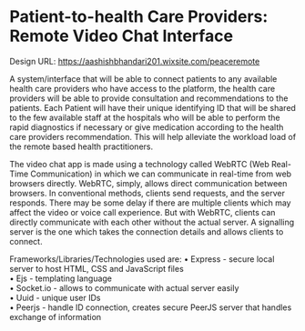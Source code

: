 # Patient-to-health Care Providers: Remote Video Chat Interface

Design URL: https://aashishbhandari201.wixsite.com/peaceremote

A system/interface that will be able to connect patients to any available health care providers who have access to the platform, the health care providers will be able to provide consultation and recommendations to the patients. Each Patient will have their unique identifying ID that will be shared to the few available staff at the hospitals who will be able to perform the rapid diagnostics if necessary or give medication according to the health care providers recommendation. This will help alleviate the workload load of the remote based health practitioners.

The video chat app is made using a technology called WebRTC (Web Real-Time Communication) in which we can communicate in real-time from web browsers directly. WebRTC, simply, allows direct communication between browsers. In conventional methods, clients send requests, and the server responds. There may be some delay if there are multiple clients which may affect the video or voice call experience. But with WebRTC, clients can directly communicate with each other without the actual server. A signalling server is the one which takes the connection details and allows clients to connect.

Frameworks/Libraries/Technologies used are:
• Express - secure local server to host HTML, CSS and JavaScript files\
• Ejs - templating language\
• Socket.io - allows to communicate with actual server easily\
• Uuid - unique user IDs\
• Peerjs - handle ID connection, creates secure PeerJS server that handles exchange of information
